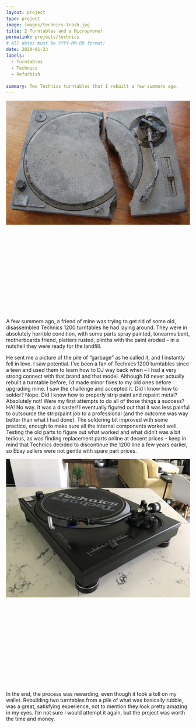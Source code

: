 ```yaml
---
layout: project
type: project
image: images/technics-trash.jpg
title: 2 Turntables and a Microphone!
permalink: projects/technics
# All dates must be YYYY-MM-DD format!
date: 2020-01-23
labels:
  - Turntables
  - Technics
  - Refurbish

summary: Two Technics turntables that I rebuilt a few summers ago.
---
```


<img class="ui large centered floated rounded image" src="../images/broken-technics.jpg">

<br>
<br>
<br>
<br>
<br>
<br>
<br>
<br>
<br>
<br>
<br>
<br>
<br>
<br>
<br>


A few summers ago, a friend of mine was trying to get rid of some old, disassembled Technics 1200 turntables he had laying around. They were in absolutely horrible condition, with some parts spray painted, tonearms bent, motherboards friend, platters rusted, plinths with the paint eroded – in a nutshell they were ready for the landfill.

He sent me a picture of the pile of “garbage” as he called it, and I instantly fell in love. I saw potential. I’ve been a fan of Technics 1200 turntables since a teen and used them to learn how to DJ way back when – I had a very strong connect with that brand and that model. Although I’d never actually rebuilt a turntable before, I’d made minor fixes to my old ones before upgrading mine. I saw the challenge and accepted it. Did I know how to solder? Nope. Did I know how to properly strip paint and repaint metal? Absolutely not! Were my first attempts to do all of those things a success? HA! No way. It was a disaster! I eventually figured out that it was less painful to outsource the strip/paint job to a professional (and the outcome was way better than what I had done). The soldering bit improved with some practice, enough to make sure all the internal components worked well. Testing the old parts to figure out what worked and what didn’t was a bit tedious, as was finding replacement parts online at decent prices – keep in mind that Technics decided to discontinue the 1200 line a few years earlier, so Ebay sellers were not gentle with spare part prices.

<img class="ui large centered floated rounded image" src="../images/technics-blk.jpg">

<br>
<br>
<br>
<br>
<br>
<br>
<br>
<br>
<br>
<br>
<br>
<br>
<br>
<br>
<br>


In the end, the process was rewarding, even though it took a toll on my wallet. Rebuilding two turntables from a pile of what was basically rubble, was a great, satisfying experience, not to mention they look pretty amazing in my eyes. I’m not sure I would attempt it again, but the project was worth the time and money.
